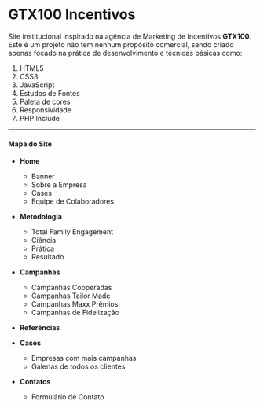 # GTX100 Incentivos

Site institucional inspirado na agência de Marketing de Incentivos __GTX100__. Este é um projeto não tem nenhum propósito comercial, sendo criado apenas focado na prática de desenvolvimento e técnicas básicas como:
1. HTML5
1. CSS3
1. JavaScript
1. Estudos de Fontes
1. Paleta de cores
1. Responsividade
1. PHP Include

---

#### Mapa do Site

* __Home__
   * Banner
   * Sobre a Empresa
   * Cases
   * Equipe de Colaboradores
   
* __Metodologia__
   * Total Family Engagement
   * Ciência
   * Prática
   * Resultado
  
* __Campanhas__
   * Campanhas Cooperadas
   * Campanhas Tailor Made
   * Campanhas Maxx Prêmios
   * Campanhas de Fidelização
  
* __Referências__
* __Cases__
   * Empresas com mais campanhas
   * Galerias de todos os clientes
  
* __Contatos__
   * Formulário de Contato 
